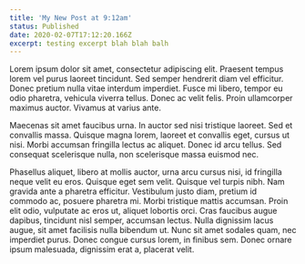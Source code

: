 ```yaml
---
title: 'My New Post at 9:12am'
status: Published
date: 2020-02-07T17:12:20.166Z
excerpt: testing excerpt blah blah balh
---
```

Lorem ipsum dolor sit amet, consectetur adipiscing elit. Praesent tempus lorem vel purus laoreet tincidunt. Sed semper hendrerit diam vel efficitur. Donec pretium nulla vitae interdum imperdiet. Fusce mi libero, tempor eu odio pharetra, vehicula viverra tellus. Donec ac velit felis. Proin ullamcorper maximus auctor. Vivamus at varius ante.

Maecenas sit amet faucibus urna. In auctor sed nisi tristique laoreet. Sed et convallis massa. Quisque magna lorem, laoreet et convallis eget, cursus ut nisi. Morbi accumsan fringilla lectus ac aliquet. Donec id arcu tellus. Sed consequat scelerisque nulla, non scelerisque massa euismod nec.

Phasellus aliquet, libero at mollis auctor, urna arcu cursus nisi, id fringilla neque velit eu eros. Quisque eget sem velit. Quisque vel turpis nibh. Nam gravida ante a pharetra efficitur. Vestibulum justo diam, pretium id commodo ac, posuere pharetra mi. Morbi tristique mattis accumsan. Proin elit odio, vulputate ac eros ut, aliquet lobortis orci. Cras faucibus augue dapibus, tincidunt nisl semper, accumsan lectus. Nulla dignissim lacus augue, sit amet facilisis nulla bibendum ut. Nunc sit amet sodales quam, nec imperdiet purus. Donec congue cursus lorem, in finibus sem. Donec ornare ipsum malesuada, dignissim erat a, placerat velit.
